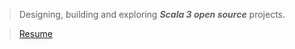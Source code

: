>Designing, building and exploring ***Scala 3 open source*** projects.

<!-- ![Stats](https://github-readme-stats.vercel.app/api?username=objektwerks&show_icons=true&hide_border=true) -->

<!-- * Top annual commits:  ***14,625*** -->
<!-- * Top monthly commits: ***1,793*** -->

>[Resume](https://github.com/objektwerks/resume)
